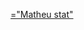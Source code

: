 <p align="center">
  <a href="https://github.com/Mathue042" class="rich-diff-level-one">
    <p>="Matheu stat"<p/>
  </a>
</p>
 
